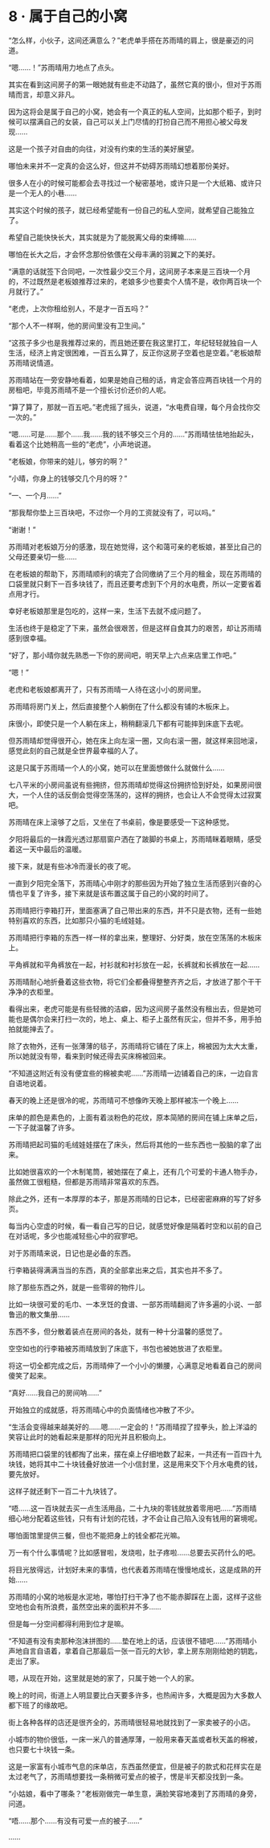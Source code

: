 <link rel="stylesheet" href="../styles/text.css"/>
<h1>8 · 属于自己的小窝</h1>

“怎么样，小伙子，这间还满意么？”老虎单手搭在苏雨晴的肩上，很是豪迈的问道。

“嗯……！”苏雨晴用力地点了点头。

其实在看到这间房子的第一眼她就有些走不动路了，虽然它真的很小，但对于苏雨晴而言，却意义非凡。

因为这将会是属于自己的小窝，她会有一个真正的私人空间，比如那个柜子，到时候可以摆满自己的女装，自己可以关上门尽情的打扮自己而不用担心被父母发现……

这是一个孩子对自由的向往，对没有约束的生活的美好展望。

哪怕未来并不一定真的会这么好，但这并不妨碍苏雨晴幻想着那份美好。

很多人在小的时候可能都会去寻找过一个秘密基地，或许只是一个大纸箱、或许只是一个无人的小巷……

其实这个时候的孩子，就已经希望能有一份自己的私人空间，就希望自己能独立了。

希望自己能快快长大，其实就是为了能脱离父母的束缚嘛……

哪怕在长大之后，才会怀念那份依偎在父母丰满的羽翼之下的美好。

“满意的话就签下合同吧，一次性最少交三个月，这间房子本来是三百块一个月的，不过既然是老板娘推荐过来的，老娘多少也要卖个人情不是，收你两百块一个月就行了。”

“老虎，上次你租给别人，不是才一百五吗？”

“那个人不一样啊，他的房间里没有卫生间。”

“这孩子多少也是我推荐过来的，而且她还要在我这里打工，年纪轻轻就独自一人生活，经济上肯定很困难，一百五么算了，反正你这房子空着也是空着。”老板娘帮苏雨晴说情道。

苏雨晴站在一旁安静地看着，如果是她自己租的话，肯定会答应两百块钱一个月的房租吧，毕竟苏雨晴不是一个擅长讨价还价的人呢。

“算了算了，那就一百五吧。”老虎摇了摇头，说道，“水电费自理，每个月会找你交一次的。”

“嗯……可是……那个……我……我的钱不够交三个月的……”苏雨晴怯怯地抬起头，看着这个比她稍高一些的“老虎”，小声地说道。

“老板娘，你带来的娃儿，够穷的啊？”

“小晴，你身上的钱够交几个月的呀？”

“一、一个月……”

“那我帮你垫上三百块吧，不过你一个月的工资就没有了，可以吗。”

“谢谢！”

苏雨晴对老板娘万分的感激，现在她觉得，这个和蔼可亲的老板娘，甚至比自己的父母还要亲切一些……

在老板娘的帮助下，苏雨晴顺利的填完了合同缴纳了三个月的租金，现在苏雨晴的口袋里就只剩下一百多块钱了，而且还要考虑到下个月的水电费，所以一定要省着点用才行。

幸好老板娘那里是包吃的，这样一来，生活下去就不成问题了。

生活也终于是稳定了下来，虽然会很艰苦，但是这样自食其力的艰苦，却让苏雨晴感到很幸福。

“好了，那小晴你就先熟悉一下你的房间吧，明天早上六点来店里工作吧。”

“嗯！”

老虎和老板娘都离开了，只有苏雨晴一人待在这小小的房间里。

苏雨晴将房门关上，然后直接整个人躺倒在了什么都没有铺的木板床上。

床很小，即使只是一个人躺在床上，稍稍翻滚几下都有可能摔到床底下去呢。

但苏雨晴却觉得很开心，她在床上向左滚一圈，又向右滚一圈，就这样来回地滚，感觉此刻的自己就是全世界最幸福的人了。

这是只属于苏雨晴一个人的小窝，她可以在里面想做什么就做什么……

七八平米的小房间虽说有些拥挤，但苏雨晴却觉得这份拥挤恰到好处，如果房间很大，一个人住的话反倒会觉得空荡荡的，这样的拥挤，也会让人不会觉得太过寂寞吧。

苏雨晴在床上滚够了之后，又坐在了书桌前，像是要感受一下这种感觉。

夕阳将最后的一抹霞光透过那扇窗户洒在了跛脚的书桌上，苏雨晴眯着眼睛，感受着这一天中最后的温暖。

接下来，就是有些冰冷而漫长的夜了呢。

一直到夕阳完全落下，苏雨晴心中刚才的那些因为开始了独立生活而感到兴奋的心情也平复了许多，接下来就是该布置这属于自己的小窝的时间了。

苏雨晴把行李箱打开，里面塞满了自己带出来的东西，并不只是衣物，还有一些她特别喜欢的东西，比如那只小猫的毛绒娃娃。

苏雨晴把行李箱的东西一样一样的拿出来，整理好、分好类，放在空荡荡的木板床上。

平角裤就和平角裤放在一起，衬衫就和衬衫放在一起，长裤就和长裤放在一起……

苏雨晴耐心地折叠着这些衣物，将它们全都叠得整整齐齐之后，才放进了那个干干净净的衣柜里。

看得出来，老虎可能是有些轻微的洁癖，因为这间房子虽然没有租出去，但是她可能也是偶尔会来打扫一次的，地上、桌上、柜子上虽然有灰尘，但并不多，用手拍拍就能掸去了。

除了衣物外，还有一张薄薄的毯子，苏雨晴将它铺在了床上，棉被因为太大太重，所以她就没有带，看来到时候还得去买床棉被回来。

“不知道这附近有没有便宜些的棉被卖呢……”苏雨晴一边铺着自己的床，一边自言自语地说着。

春天的晚上还是很冷的呢，苏雨晴可不想像昨天晚上那样被冻一个晚上……

床单的颜色是素色的，上面有着淡粉色的花纹，原本简陋的房间在铺上床单之后，一下子就温馨了许多。

苏雨晴把起司猫的毛绒娃娃摆在了床头，然后将其他的一些东西也一股脑的拿了出来。

比如她很喜欢的一个木制笔筒，被她摆在了桌上，还有几个可爱的卡通人物手办，虽然做工很粗糙，但都是苏雨晴非常喜欢的东西。

除此之外，还有一本厚厚的本子，那是苏雨晴的日记本，已经密密麻麻的写了好多页。

每当内心空虚的时候，看一看自己写的日记，就感觉好像是隔着时空和以前的自己在对话呢，多少也能减轻些心中的寂寥吧。

对于苏雨晴来说，日记也是必备的东西。

行李箱装得满满当当的东西，真的全部拿出来之后，其实也并不多了。

除了那些东西之外，就是一些零碎的物件儿。

比如一块很可爱的毛巾、一本烹饪的食谱、一部苏雨晴翻阅了许多遍的小说、一部鲁迅的散文集册……

东西不多，但分散着装点在房间的各处，就有一种十分温馨的感觉了。

空空如也的行李箱被苏雨晴放到了床底下，书包也被她放进了衣柜里。

将这一切全都完成之后，苏雨晴伸了一个小小的懒腰，心满意足地看着自己的房间傻笑了起来。

“真好……我自己的房间呐……”

开始独立的成就感，将苏雨晴心中的负面情绪也冲散了不少。

“生活会变得越来越美好的……嗯……一定会的！”苏雨晴捏了捏拳头，脸上洋溢的笑容让此时的她看起来是那样的阳光并且积极向上。

苏雨晴把口袋里的钱都掏了出来，摆在桌上仔细地数了起来，一共还有一百四十九块钱，她将其中二十块钱叠好放进一个小信封里，这是用来交下个月水电费的钱，要先放好。

这样子就还剩下一百二十九块钱了。

“唔……这一百块就去买一点生活用品，二十九块的零钱就放着零用吧……”苏雨晴细心地分配着这些钱，只有有计划的花钱，才不会让自己陷入没有钱用的窘境呢。

哪怕面馆里提供三餐，但也不能把身上的钱全都花光嘛。

万一有个什么事情呢？比如感冒啦，发烧啦，肚子疼啦……总要去买药什么的吧。

将目光放得远，计划好未来的事情，也代表着苏雨晴在慢慢地成长，这是成熟的开始……

苏雨晴的小窝的地板是水泥地，哪怕打扫干净了也不能赤脚踩在上面，这样子这些空地也会有所浪费，虽然空出来的面积并不多……

但是每一分空间都得利用到位才是嘛。

“不知道有没有卖那种泡沫拼图的……垫在地上的话，应该很不错吧……”苏雨晴小声地自言自语着，拿着自己那最后一张一百元的大钞，拿上房东刚刚给她的钥匙，走出了家。

嗯，从现在开始，这里就是她的家了，只属于她一个人的家。

晚上的时间，街道上人明显要比白天要多许多，也热闹许多，大概是因为大多数人都下班了的缘故吧。

街上各种各样的店还是很齐全的，苏雨晴很轻易地就找到了一家卖被子的小店。

小城市的物价很低，一床一米八的普通厚薄，一般用来春天盖或者秋天盖的棉被，也只要七十块钱一条。

这是一家富有小城市气息的床单店，东西虽然便宜，但是被子的款式和花样实在是太过老气了，苏雨晴想要找一条稍微可爱点的被子，愣是半天都没找到一条。

“小姑娘，看中了哪条？”老板刚做完一单生意，满脸笑容地凑到了苏雨晴的身旁，问道。

“唔……那个……有没有可爱一点的被子……”

……
